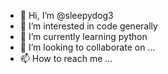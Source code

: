 - 👋 Hi, I’m @sleepydog3
- 👀 I’m interested in code generally
- 🌱 I’m currently learning python
- 💞️ I’m looking to collaborate on ...
- 📫 How to reach me ...

<!---
sleepydog3/sleepydog3 is a ✨ special ✨ repository because its `README.md` (this file) appears on your GitHub profile.
You can click the Preview link to take a look at your changes.
--->
